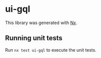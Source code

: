 # ui-gql

This library was generated with [Nx](https://nx.dev).

## Running unit tests

Run `nx test ui-gql` to execute the unit tests.
